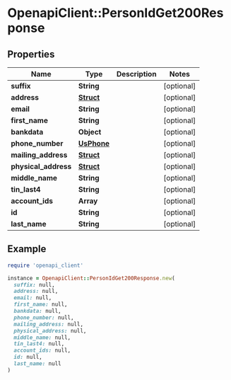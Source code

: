 # OpenapiClient::PersonIdGet200Response

## Properties

| Name | Type | Description | Notes |
| ---- | ---- | ----------- | ----- |
| **suffix** | **String** |  | [optional] |
| **address** | [**Struct**](Struct.md) |  | [optional] |
| **email** | **String** |  | [optional] |
| **first_name** | **String** |  | [optional] |
| **bankdata** | **Object** |  | [optional] |
| **phone_number** | [**UsPhone**](UsPhone.md) |  | [optional] |
| **mailing_address** | [**Struct**](Struct.md) |  | [optional] |
| **physical_address** | [**Struct**](Struct.md) |  | [optional] |
| **middle_name** | **String** |  | [optional] |
| **tin_last4** | **String** |  | [optional] |
| **account_ids** | **Array** |  | [optional] |
| **id** | **String** |  | [optional] |
| **last_name** | **String** |  | [optional] |

## Example

```ruby
require 'openapi_client'

instance = OpenapiClient::PersonIdGet200Response.new(
  suffix: null,
  address: null,
  email: null,
  first_name: null,
  bankdata: null,
  phone_number: null,
  mailing_address: null,
  physical_address: null,
  middle_name: null,
  tin_last4: null,
  account_ids: null,
  id: null,
  last_name: null
)
```

